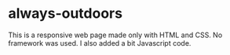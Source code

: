 # always-outdoors
 
This is a responsive web page made only with HTML and CSS. No framework was used. I also added a bit Javascript code.
